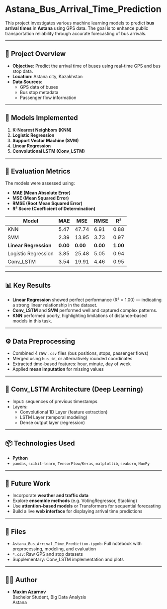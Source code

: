 # Astana_Bus_Arrival_Time_Prediction

This project investigates various machine learning models to predict **bus arrival times** in **Astana** using GPS data. The goal is to enhance public transportation reliability through accurate forecasting of bus arrivals.

---

## 📌 Project Overview

- **Objective**: Predict the arrival time of buses using real-time GPS and bus stop data.
- **Location**: Astana city, Kazakhstan
- **Data Sources**: 
  - GPS data of buses
  - Bus stop metadata
  - Passenger flow information

---

## 🧠 Models Implemented

1. **K-Nearest Neighbors (KNN)**
2. **Logistic Regression**
3. **Support Vector Machine (SVM)**
4. **Linear Regression**
5. **Convolutional LSTM (Conv_LSTM)**

---

## 🧪 Evaluation Metrics

The models were assessed using:

- **MAE (Mean Absolute Error)**
- **MSE (Mean Squared Error)**
- **RMSE (Root Mean Squared Error)**
- **R² Score (Coefficient of Determination)**

| Model              | MAE   | MSE   | RMSE  | R²   |
|--------------------|-------|-------|--------|------|
| KNN                | 5.47  | 47.74 | 6.91   | 0.88 |
| SVM                | 2.39  | 13.95 | 3.73   | 0.97 |
| **Linear Regression** | **0.00**  | **0.00**  | **0.00**   | **1.00** |
| Logistic Regression| 3.85  | 25.48 | 5.05   | 0.94 |
| Conv_LSTM          | 3.54  | 19.91 | 4.46   | 0.95 |

---

## 📊 Key Results

- **Linear Regression** showed perfect performance (R² = 1.00) — indicating a strong linear relationship in the dataset.
- **Conv_LSTM** and **SVM** performed well and captured complex patterns.
- **KNN** performed poorly, highlighting limitations of distance-based models in this task.

---

## ⚙️ Data Preprocessing

- Combined 4 raw `.csv` files (bus positions, stops, passenger flows)
- Merged using `bus_id`, or alternatively rounded coordinates
- Extracted time-based features: hour, minute, day of week
- Applied **mean imputation** for missing values

---

## 🧠 Conv_LSTM Architecture (Deep Learning)

- Input: sequences of previous timestamps
- Layers:
  - Convolutional 1D Layer (feature extraction)
  - LSTM Layer (temporal modeling)
  - Dense output layer (regression)

---

## 📦 Technologies Used

- **Python**
- `pandas`, `scikit-learn`, `TensorFlow/Keras`, `matplotlib`, `seaborn`, `NumPy`

---

## 🧭 Future Work

- Incorporate **weather and traffic data**
- Explore **ensemble methods** (e.g. VotingRegressor, Stacking)
- Use **attention-based models** or Transformers for sequential forecasting
- Build a live **web interface** for displaying arrival time predictions

---

## 📁 Files

- `Astana_Bus_Arrival_Time_Prediction.ipynb`: Full notebook with preprocessing, modeling, and evaluation
- `*.csv`: Raw GPS and stop datasets
- Supplementary: Conv_LSTM implementation and plots

---

## 👨‍💻 Author

- **Maxim Azarnov**  
  Bachelor Student, Big Data Analysis  
  Astana

